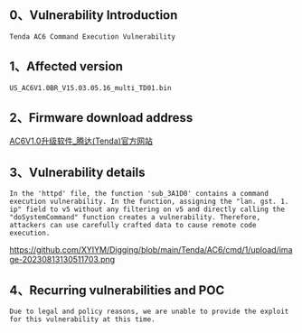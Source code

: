 ## **0、Vulnerability Introduction**

```
Tenda AC6 Command Execution Vulnerability
```

## **1、Affected version**

```
US_AC6V1.0BR_V15.03.05.16_multi_TD01.bin
```

## **2、Firmware download address**

[AC6V1.0升级软件_腾达(Tenda)官方网站](https://www.tenda.com.cn/download/detail-2661.html)

## **3、Vulnerability details**

```
In the 'httpd' file, the function 'sub_3A1D0' contains a command execution vulnerability. In the function, assigning the "lan. gst. 1. ip" field to v5 without any filtering on v5 and directly calling the "doSystemCommand" function creates a vulnerability. Therefore, attackers can use carefully crafted data to cause remote code execution.
```

https://github.com/XYIYM/Digging/blob/main/Tenda/AC6/cmd/1/upload/image-20230813130511703.png

## **4、Recurring vulnerabilities and POC**

```
Due to legal and policy reasons, we are unable to provide the exploit for this vulnerability at this time.
```

